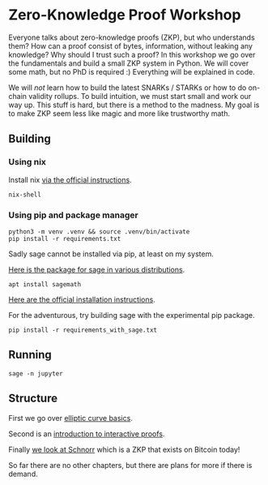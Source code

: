 # Zero-Knowledge Proof Workshop

Everyone talks about zero-knowledge proofs (ZKP), but who understands them? How can a proof consist of bytes, information, without leaking any knowledge? Why should I trust such a proof? In this workshop we go over the fundamentals and build a small ZKP system in Python. We will cover some math, but no PhD is required :) Everything will be explained in code.

We will _not_ learn how to build the latest SNARKs / STARKs or how to do on-chain validity rollups. To build intuition, we must start small and work our way up. This stuff is hard, but there is a method to the madness. My goal is to make ZKP seem less like magic and more like trustworthy math.  
  
## Building

### Using nix

Install nix [via the official instructions](https://nixos.org/download.html).

```
nix-shell
```

### Using pip and package manager

```
python3 -m venv .venv && source .venv/bin/activate
pip install -r requirements.txt
```

Sadly sage cannot be installed via pip, at least on my system.

[Here is the package for sage in various distributions](https://repology.org/project/sagemath/versions).

```
apt install sagemath
```

[Here are the official installation instructions](https://doc.sagemath.org/html/en/installation/).

For the adventurous, try building sage with the experimental pip package.

```
pip install -r requirements_with_sage.txt
```

## Running

```
sage -n jupyter
```

## Structure

First we go over [elliptic curve basics](https://github.com/uncomputable/zkp-workshop/blob/master/01-elliptic_curves.ipynb).

Second is an [introduction to interactive proofs](https://github.com/uncomputable/zkp-workshop/blob/master/02-interactive_proofs.ipynb).

Finally [we look at Schnorr](https://github.com/uncomputable/zkp-workshop/blob/master/03-schnorr.ipynb) which is a ZKP that exists on Bitcoin today!

So far there are no other chapters, but there are plans for more if there is demand.
